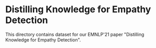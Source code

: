 # Distilling Knowledge for Empathy Detection

This directory contains dataset for our EMNLP'21 paper "Distilling Knowledge for Empathy Detection".



